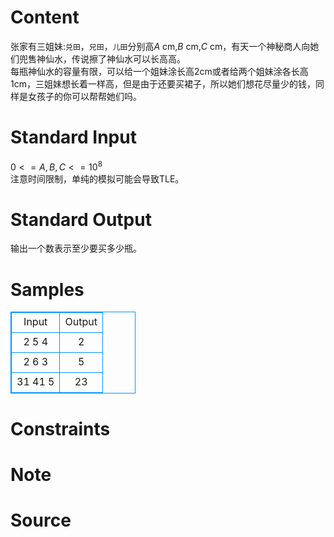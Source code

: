 
# Content

张家有三姐妹:`兑田`，`兄田`，`儿田`分别高$A$ cm,$B$ cm,$C$ cm，有天一个神秘商人向她们兜售神仙水，传说擦了神仙水可以长高高。  
每瓶神仙水的容量有限，可以给一个姐妹涂长高2cm或者给两个姐妹涂各长高1cm，三姐妹想长着一样高，但是由于还要买裙子，所以她们想花尽量少的钱，同样是女孩子的你可以帮帮她们吗。

# Standard Input

$0<=A,B,C<=10^{8}$    
注意时间限制，单纯的模拟可能会导致TLE。

# Standard Output

输出一个数表示至少要买多少瓶。

# Samples

<style>
        table,table tr th, table tr td { border:1px solid #0094ff; }
        table { width: 200px; min-height: 25px; line-height: 25px; text-align: center; border-collapse: collapse;}   
    </style>
<table>
	<tr>
		<td>Input</td>
		<td>Output</td>
	</tr>
<tr><td>2 5 4</td><td>2
</td></tr><tr><td>2 6 3</td><td>5</td></tr><tr><td>31 41 5</td><td>23</td></tr></table>


# Constraints



# Note



# Source


